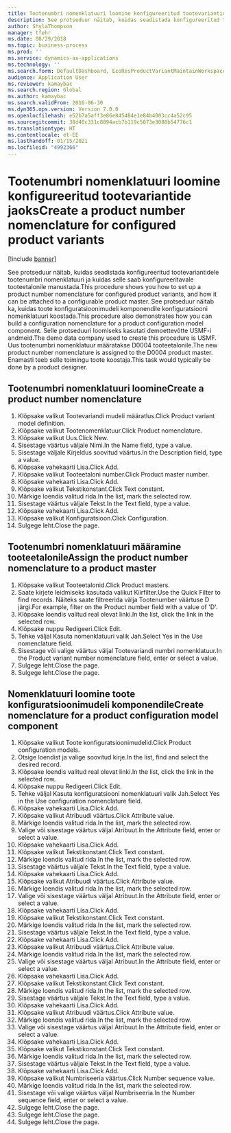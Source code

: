```yaml
---
title: Tootenumbri nomenklatuuri loomine konfigureeritud tootevariantide jaoks
description: See protseduur näitab, kuidas seadistada konfigureeritud tootevariantidele tootenumbri nomenklatuuri ja kuidas selle saab konfigureeritavale tooteetalonile manustada.
author: ShylaThompson
manager: tfehr
ms.date: 08/29/2018
ms.topic: business-process
ms.prod: ''
ms.service: dynamics-ax-applications
ms.technology: ''
ms.search.form: DefaultDashboard, EcoResProductVariantMaintainWorkspace, EcoResNomenclature, EcoResProductListPage, EcoResProductDetails, PCProductConfigurationModelListPage, PCProductConfigurationModelDetails
audience: Application User
ms.reviewer: kamaybac
ms.search.region: Global
ms.author: kamaybac
ms.search.validFrom: 2016-06-30
ms.dyn365.ops.version: Version 7.0.0
ms.openlocfilehash: e52b7a5aff3e86e845484e1e84b4003cc4a52c95
ms.sourcegitcommit: 38d40c331c8894acb7b119c5073e3088b54776c1
ms.translationtype: HT
ms.contentlocale: et-EE
ms.lasthandoff: 01/15/2021
ms.locfileid: "4992366"
---
```

# <a name="create-a-product-number-nomenclature-for-configured-product-variants"></a><span data-ttu-id="bedaa-103">Tootenumbri nomenklatuuri loomine konfigureeritud tootevariantide jaoks</span><span class="sxs-lookup"><span data-stu-id="bedaa-103">Create a product number nomenclature for configured product variants</span></span>

[!include [banner](../../includes/banner.md)]

<span data-ttu-id="bedaa-104">See protseduur näitab, kuidas seadistada konfigureeritud tootevariantidele tootenumbri nomenklatuuri ja kuidas selle saab konfigureeritavale tooteetalonile manustada.</span><span class="sxs-lookup"><span data-stu-id="bedaa-104">This procedure shows you how to set up a product number nomenclature for configured product variants, and how it can be attached to a configurable product master.</span></span> <span data-ttu-id="bedaa-105">See protseduur näitab ka, kuidas toote konfiguratsioonimudeli komponendile konfiguratsiooni nomenklatuuri koostada.</span><span class="sxs-lookup"><span data-stu-id="bedaa-105">This procedure also demonstrates how you can build a configuration nomenclature for a product configuration model component.</span></span> <span data-ttu-id="bedaa-106">Selle protseduuri loomiseks kasutati demoettevõtte USMF-i andmeid.</span><span class="sxs-lookup"><span data-stu-id="bedaa-106">The demo data company used to create this procedure is USMF.</span></span> <span data-ttu-id="bedaa-107">Uus tootenumbri nomenklatuur määratakse D0004 tooteetalonile.</span><span class="sxs-lookup"><span data-stu-id="bedaa-107">The new product number nomenclature is assigned to the D0004 product master.</span></span> <span data-ttu-id="bedaa-108">Enamasti teeb selle toimingu toote koostaja.</span><span class="sxs-lookup"><span data-stu-id="bedaa-108">This task would typically be done by a product designer.</span></span>


## <a name="create-a-product-number-nomenclature"></a><span data-ttu-id="bedaa-109">Tootenumbri nomenklatuuri loomine</span><span class="sxs-lookup"><span data-stu-id="bedaa-109">Create a product number nomenclature</span></span>
1. <span data-ttu-id="bedaa-110">Klõpsake valikut Tootevariandi mudeli määratlus.</span><span class="sxs-lookup"><span data-stu-id="bedaa-110">Click Product variant model definition.</span></span>
2. <span data-ttu-id="bedaa-111">Klõpsake valikut Tootenomenklatuur.</span><span class="sxs-lookup"><span data-stu-id="bedaa-111">Click Product nomenclature.</span></span>
3. <span data-ttu-id="bedaa-112">Klõpsake valikut Uus.</span><span class="sxs-lookup"><span data-stu-id="bedaa-112">Click New.</span></span>
4. <span data-ttu-id="bedaa-113">Sisestage väärtus väljale Nimi.</span><span class="sxs-lookup"><span data-stu-id="bedaa-113">In the Name field, type a value.</span></span>
5. <span data-ttu-id="bedaa-114">Sisestage väljale Kirjeldus soovitud väärtus.</span><span class="sxs-lookup"><span data-stu-id="bedaa-114">In the Description field, type a value.</span></span>
6. <span data-ttu-id="bedaa-115">Klõpsake vahekaarti Lisa.</span><span class="sxs-lookup"><span data-stu-id="bedaa-115">Click Add.</span></span>
7. <span data-ttu-id="bedaa-116">Klõpsake valikut Tooteetaloni number.</span><span class="sxs-lookup"><span data-stu-id="bedaa-116">Click Product master number.</span></span>
8. <span data-ttu-id="bedaa-117">Klõpsake vahekaarti Lisa.</span><span class="sxs-lookup"><span data-stu-id="bedaa-117">Click Add.</span></span>
9. <span data-ttu-id="bedaa-118">Klõpsake valikut Tekstikonstant.</span><span class="sxs-lookup"><span data-stu-id="bedaa-118">Click Text constant.</span></span>
10. <span data-ttu-id="bedaa-119">Märkige loendis valitud rida.</span><span class="sxs-lookup"><span data-stu-id="bedaa-119">In the list, mark the selected row.</span></span>
11. <span data-ttu-id="bedaa-120">Sisestage väärtus väljale Tekst.</span><span class="sxs-lookup"><span data-stu-id="bedaa-120">In the Text field, type a value.</span></span>
12. <span data-ttu-id="bedaa-121">Klõpsake vahekaarti Lisa.</span><span class="sxs-lookup"><span data-stu-id="bedaa-121">Click Add.</span></span>
13. <span data-ttu-id="bedaa-122">Klõpsake valikut Konfiguratsioon.</span><span class="sxs-lookup"><span data-stu-id="bedaa-122">Click Configuration.</span></span>
14. <span data-ttu-id="bedaa-123">Sulgege leht.</span><span class="sxs-lookup"><span data-stu-id="bedaa-123">Close the page.</span></span>

## <a name="assign-the-product-number-nomenclature-to-a-product-master"></a><span data-ttu-id="bedaa-124">Tootenumbri nomenklatuuri määramine tooteetalonile</span><span class="sxs-lookup"><span data-stu-id="bedaa-124">Assign the product number nomenclature to a product master</span></span>
1. <span data-ttu-id="bedaa-125">Klõpsake valikut Tooteetalonid.</span><span class="sxs-lookup"><span data-stu-id="bedaa-125">Click Product masters.</span></span>
2. <span data-ttu-id="bedaa-126">Saate kirjete leidmiseks kasutada valikut Kiirfilter.</span><span class="sxs-lookup"><span data-stu-id="bedaa-126">Use the Quick Filter to find records.</span></span> <span data-ttu-id="bedaa-127">Näiteks saate filtreerida välja Tootenumber väärtuse D järgi.</span><span class="sxs-lookup"><span data-stu-id="bedaa-127">For example, filter on the Product number field with a value of 'D'.</span></span>
3. <span data-ttu-id="bedaa-128">Klõpsake loendis valitud real olevat linki.</span><span class="sxs-lookup"><span data-stu-id="bedaa-128">In the list, click the link in the selected row.</span></span>
4. <span data-ttu-id="bedaa-129">Klõpsake nuppu Redigeeri.</span><span class="sxs-lookup"><span data-stu-id="bedaa-129">Click Edit.</span></span>
5. <span data-ttu-id="bedaa-130">Tehke väljal Kasuta nomenklatuuri valik Jah.</span><span class="sxs-lookup"><span data-stu-id="bedaa-130">Select Yes in the Use nomenclature field.</span></span>
6. <span data-ttu-id="bedaa-131">Sisestage või valige väärtus väljal Tootevariandi numbri nomenklatuur.</span><span class="sxs-lookup"><span data-stu-id="bedaa-131">In the Product variant number nomenclature field, enter or select a value.</span></span>
7. <span data-ttu-id="bedaa-132">Sulgege leht.</span><span class="sxs-lookup"><span data-stu-id="bedaa-132">Close the page.</span></span>
8. <span data-ttu-id="bedaa-133">Sulgege leht.</span><span class="sxs-lookup"><span data-stu-id="bedaa-133">Close the page.</span></span>

## <a name="create-nomenclature-for-a-product-configuration-model-component"></a><span data-ttu-id="bedaa-134">Nomenklatuuri loomine toote konfiguratsioonimudeli komponendile</span><span class="sxs-lookup"><span data-stu-id="bedaa-134">Create nomenclature for a product configuration model component</span></span>
1. <span data-ttu-id="bedaa-135">Klõpsake valikut Toote konfiguratsioonimudelid.</span><span class="sxs-lookup"><span data-stu-id="bedaa-135">Click Product configuration models.</span></span>
2. <span data-ttu-id="bedaa-136">Otsige loendist ja valige soovitud kirje.</span><span class="sxs-lookup"><span data-stu-id="bedaa-136">In the list, find and select the desired record.</span></span>
3. <span data-ttu-id="bedaa-137">Klõpsake loendis valitud real olevat linki.</span><span class="sxs-lookup"><span data-stu-id="bedaa-137">In the list, click the link in the selected row.</span></span>
4. <span data-ttu-id="bedaa-138">Klõpsake nuppu Redigeeri.</span><span class="sxs-lookup"><span data-stu-id="bedaa-138">Click Edit.</span></span>
5. <span data-ttu-id="bedaa-139">Tehke väljal Kasuta konfiguratsiooni nomenklatuuri valik Jah.</span><span class="sxs-lookup"><span data-stu-id="bedaa-139">Select Yes in the Use configuration nomenclature field.</span></span>
6. <span data-ttu-id="bedaa-140">Klõpsake vahekaarti Lisa.</span><span class="sxs-lookup"><span data-stu-id="bedaa-140">Click Add.</span></span>
7. <span data-ttu-id="bedaa-141">Klõpsake valikut Atribuudi väärtus.</span><span class="sxs-lookup"><span data-stu-id="bedaa-141">Click Attribute value.</span></span>
8. <span data-ttu-id="bedaa-142">Märkige loendis valitud rida.</span><span class="sxs-lookup"><span data-stu-id="bedaa-142">In the list, mark the selected row.</span></span>
9. <span data-ttu-id="bedaa-143">Valige või sisestage väärtus väljal Atribuut.</span><span class="sxs-lookup"><span data-stu-id="bedaa-143">In the Attribute field, enter or select a value.</span></span>
10. <span data-ttu-id="bedaa-144">Klõpsake vahekaarti Lisa.</span><span class="sxs-lookup"><span data-stu-id="bedaa-144">Click Add.</span></span>
11. <span data-ttu-id="bedaa-145">Klõpsake valikut Tekstikonstant.</span><span class="sxs-lookup"><span data-stu-id="bedaa-145">Click Text constant.</span></span>
12. <span data-ttu-id="bedaa-146">Märkige loendis valitud rida.</span><span class="sxs-lookup"><span data-stu-id="bedaa-146">In the list, mark the selected row.</span></span>
13. <span data-ttu-id="bedaa-147">Sisestage väärtus väljale Tekst.</span><span class="sxs-lookup"><span data-stu-id="bedaa-147">In the Text field, type a value.</span></span>
14. <span data-ttu-id="bedaa-148">Klõpsake vahekaarti Lisa.</span><span class="sxs-lookup"><span data-stu-id="bedaa-148">Click Add.</span></span>
15. <span data-ttu-id="bedaa-149">Klõpsake valikut Atribuudi väärtus.</span><span class="sxs-lookup"><span data-stu-id="bedaa-149">Click Attribute value.</span></span>
16. <span data-ttu-id="bedaa-150">Märkige loendis valitud rida.</span><span class="sxs-lookup"><span data-stu-id="bedaa-150">In the list, mark the selected row.</span></span>
17. <span data-ttu-id="bedaa-151">Valige või sisestage väärtus väljal Atribuut.</span><span class="sxs-lookup"><span data-stu-id="bedaa-151">In the Attribute field, enter or select a value.</span></span>
18. <span data-ttu-id="bedaa-152">Klõpsake vahekaarti Lisa.</span><span class="sxs-lookup"><span data-stu-id="bedaa-152">Click Add.</span></span>
19. <span data-ttu-id="bedaa-153">Klõpsake valikut Tekstikonstant.</span><span class="sxs-lookup"><span data-stu-id="bedaa-153">Click Text constant.</span></span>
20. <span data-ttu-id="bedaa-154">Märkige loendis valitud rida.</span><span class="sxs-lookup"><span data-stu-id="bedaa-154">In the list, mark the selected row.</span></span>
21. <span data-ttu-id="bedaa-155">Sisestage väärtus väljale Tekst.</span><span class="sxs-lookup"><span data-stu-id="bedaa-155">In the Text field, type a value.</span></span>
22. <span data-ttu-id="bedaa-156">Klõpsake vahekaarti Lisa.</span><span class="sxs-lookup"><span data-stu-id="bedaa-156">Click Add.</span></span>
23. <span data-ttu-id="bedaa-157">Klõpsake valikut Atribuudi väärtus.</span><span class="sxs-lookup"><span data-stu-id="bedaa-157">Click Attribute value.</span></span>
24. <span data-ttu-id="bedaa-158">Märkige loendis valitud rida.</span><span class="sxs-lookup"><span data-stu-id="bedaa-158">In the list, mark the selected row.</span></span>
25. <span data-ttu-id="bedaa-159">Valige või sisestage väärtus väljal Atribuut.</span><span class="sxs-lookup"><span data-stu-id="bedaa-159">In the Attribute field, enter or select a value.</span></span>
26. <span data-ttu-id="bedaa-160">Klõpsake vahekaarti Lisa.</span><span class="sxs-lookup"><span data-stu-id="bedaa-160">Click Add.</span></span>
27. <span data-ttu-id="bedaa-161">Klõpsake valikut Tekstikonstant.</span><span class="sxs-lookup"><span data-stu-id="bedaa-161">Click Text constant.</span></span>
28. <span data-ttu-id="bedaa-162">Märkige loendis valitud rida.</span><span class="sxs-lookup"><span data-stu-id="bedaa-162">In the list, mark the selected row.</span></span>
29. <span data-ttu-id="bedaa-163">Sisestage väärtus väljale Tekst.</span><span class="sxs-lookup"><span data-stu-id="bedaa-163">In the Text field, type a value.</span></span>
30. <span data-ttu-id="bedaa-164">Klõpsake vahekaarti Lisa.</span><span class="sxs-lookup"><span data-stu-id="bedaa-164">Click Add.</span></span>
31. <span data-ttu-id="bedaa-165">Klõpsake valikut Atribuudi väärtus.</span><span class="sxs-lookup"><span data-stu-id="bedaa-165">Click Attribute value.</span></span>
32. <span data-ttu-id="bedaa-166">Märkige loendis valitud rida.</span><span class="sxs-lookup"><span data-stu-id="bedaa-166">In the list, mark the selected row.</span></span>
33. <span data-ttu-id="bedaa-167">Valige või sisestage väärtus väljal Atribuut.</span><span class="sxs-lookup"><span data-stu-id="bedaa-167">In the Attribute field, enter or select a value.</span></span>
34. <span data-ttu-id="bedaa-168">Klõpsake vahekaarti Lisa.</span><span class="sxs-lookup"><span data-stu-id="bedaa-168">Click Add.</span></span>
35. <span data-ttu-id="bedaa-169">Klõpsake valikut Tekstikonstant.</span><span class="sxs-lookup"><span data-stu-id="bedaa-169">Click Text constant.</span></span>
36. <span data-ttu-id="bedaa-170">Märkige loendis valitud rida.</span><span class="sxs-lookup"><span data-stu-id="bedaa-170">In the list, mark the selected row.</span></span>
37. <span data-ttu-id="bedaa-171">Sisestage väärtus väljale Tekst.</span><span class="sxs-lookup"><span data-stu-id="bedaa-171">In the Text field, type a value.</span></span>
38. <span data-ttu-id="bedaa-172">Klõpsake vahekaarti Lisa.</span><span class="sxs-lookup"><span data-stu-id="bedaa-172">Click Add.</span></span>
39. <span data-ttu-id="bedaa-173">Klõpsake valikut Numbriseeria väärtus.</span><span class="sxs-lookup"><span data-stu-id="bedaa-173">Click Number sequence value.</span></span>
40. <span data-ttu-id="bedaa-174">Märkige loendis valitud rida.</span><span class="sxs-lookup"><span data-stu-id="bedaa-174">In the list, mark the selected row.</span></span>
41. <span data-ttu-id="bedaa-175">Sisestage või valige väärtus väljal Numbriseeria.</span><span class="sxs-lookup"><span data-stu-id="bedaa-175">In the Number sequence field, enter or select a value.</span></span>
42. <span data-ttu-id="bedaa-176">Sulgege leht.</span><span class="sxs-lookup"><span data-stu-id="bedaa-176">Close the page.</span></span>
43. <span data-ttu-id="bedaa-177">Sulgege leht.</span><span class="sxs-lookup"><span data-stu-id="bedaa-177">Close the page.</span></span>
44. <span data-ttu-id="bedaa-178">Sulgege leht.</span><span class="sxs-lookup"><span data-stu-id="bedaa-178">Close the page.</span></span>

